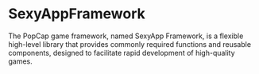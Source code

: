 # SexyAppFramework
The PopCap game framework, named SexyApp Framework, is a flexible high-level library that provides commonly required functions and reusable components, designed to facilitate rapid development of high-quality games.
